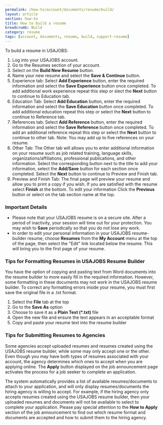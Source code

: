 ```yaml
---
permalink: /how-to/account/documents/resume/build/
layout: article
section: how-to
title: How to build a resume
breadcrumb: Build
category: resume
tags: [account, documents, resume, build, support-resume]
---
```


To build a resume in USAJOBS:

1. Log into your USAJOBS account.
2. Go to the Resumes section of your account.
3. Select on the **Build New Resume** button.
4. Name your new resume and select the **Save & Continue** button.
5. Experience tab: Select **Add Experience** button, enter the required information and select the **Save Experience** button once completed. To add additional work experience repeat this step or slect the **Next** button to continue to Education tab.
6. Education Tab: Select **Add Education** button, enter the required information and select the **Save Education** button once completed. To add additional education repeat this step or select the **Next** button to continue to Reference tab.
7. References tab: Select **Add Reference** button, enter the required information and select the **Save Reference** button once completed. To add an additional reference repeat this step or select the **Next** button to continue to other tab. Note: You may add up to five references on your resume.
8. Other Tab: The Other tab will allows you to enter additional information on your resume such as job related training, language skills, organizations/affiliations, professional publications, and other information. Select the corresponding button next to the title to add your information, select the **Add/Save** button for each section once completed. Select the **Next** button to continue to Preview and Finish tab.
9. Preview and Finish Tab: The final page will preview your resume and allow you to print a copy if you wish. If you are satisfied with the resume select **Finish** at the bottom. To edit your information Click the **Previous** button or select on the tab section name at the top.

### Important Details

* Please note that your USAJOBS resume is on a secure site. After a period of inactivity, your session will time out for your protection. You may wish to **Save** periodically so that you do not lose any work.
* In order to edit your personal information in your USAJOBS resume-builder resume, choose **Resumes** from the **My Account** menu at the top of the page, then select the "Edit" link located below the resume. This will bring you to the first page of your resume.

### Tips for Formatting Resumes in USAJOBS Resume Builder

You have the option of copying and pasting text from Word documents into the resume builder to more easily fill in the required information. However, some formatting in these documents may not work in the USAJOBS resume builder. To correct any formatting errors inside your resume, you must first save the original file in a .txt format.

1. Select the **File** tab at the top
2. Go to the **Save As** option
3. Choose to save it as a **Plain Text (*.txt)** file
4. Open the new file and ensure the text appears in an acceptable format
5. Copy and paste your resume text into the resume builder

### Tips for Submitting Resumes to Agencies

Some agencies accept uploaded resumes and resumes created using the USAJOBS resume builder, while some may only accept one or the other. Even though you may have both types of resumes associated with your account, the agency determines which ones to accept when you are applying online. The **Apply** button displayed on the job announcement page activates the process for a job seeker to complete an application.

The system automatically provides a list of available resumes/documents to attach to your application, and will only display resumes/documents the hiring agency is willing to accept. For example, if the hiring agency only accepts resumes created using the USAJOBS resume builder, then your uploaded resumes and documents will not be available to select to complete your application. Please pay special attention to the **How to Apply** section of the job announcement to find out which resume format and documents are accepted and how to submit them to the hiring agency.
